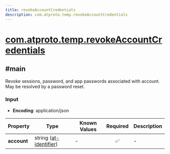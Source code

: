 ```yaml
---
title: revokeAccountCredentials
description: com.atproto.temp.revokeAccountCredentials
---
```


# [com.atproto.temp.revokeAccountCredentials](https://github.com/myConsciousness/atproto.dart/blob/main/lexicons/com/atproto/temp/revokeAccountCredentials.json)

## #main

Revoke sessions, password, and app passwords associated with account. May be resolved by a password reset.

### Input

- **Encoding**: application/json

| Property | Type | Known Values | Required | Description |
| --- | --- | --- | :---: | --- |
| **account** | string ([at-identifier](https://atproto.com/specs/lexicon#at-identifier)) | - | ✅ | - |
